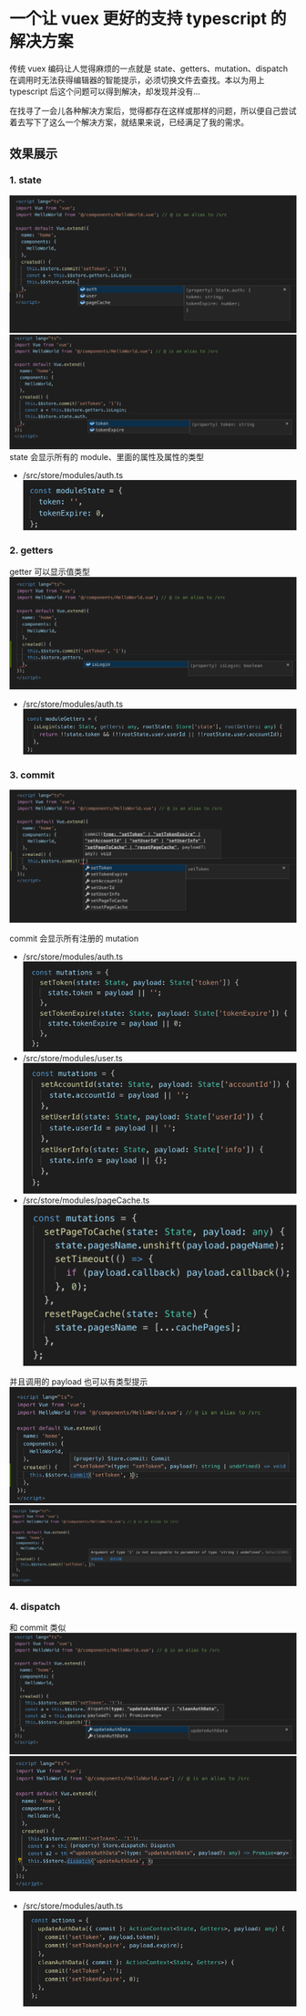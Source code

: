 # 一个让 vuex 更好的支持 typescript 的解决方案

传统 vuex 编码让人觉得麻烦的一点就是 state、getters、mutation、dispatch 在调用时无法获得编辑器的智能提示，必须切换文件去查找。本以为用上 typescript 后这个问题可以得到解决，却发现并没有...

在找寻了一会儿各种解决方案后，觉得都存在这样或那样的问题，所以便自己尝试着去写下了这么一个解决方案，就结果来说，已经满足了我的需求。

## 效果展示

### 1. state

![avatar](/mdimgs/WX20190618-155234.png)
![avatar](/mdimgs/WX20190618-155250.png)
state 会显示所有的 module、里面的属性及属性的类型

- /src/store/modules/auth.ts
![avatar](/mdimgs/WX20190618-160943.png)

### 2. getters

getter 可以显示值类型
![avatar](/mdimgs/WX20190618-155157.png)

- /src/store/modules/auth.ts
![avatar](/mdimgs/WX20190618-163325.png)

### 3. commit

![avatar](/mdimgs/WX20190618-155037.png)

commit 会显示所有注册的 mutation

- /src/store/modules/auth.ts
![avatar](/mdimgs/WX20190618-155617.png)
- /src/store/modules/user.ts
![avatar](/mdimgs/WX20190618-155631.png)
- /src/store/modules/pageCache.ts
![avatar](/mdimgs/WX20190618-155625.png)

并且调用的 payload 也可以有类型提示
![avatar](/mdimgs/WX20190618-155113.png)
![avatar](/mdimgs/WX20190618-155122.png)

### 4. dispatch

和 commit 类似
![avatar](/mdimgs/WX20190618-155337.png)
![avatar](/mdimgs/WX20190618-155417.png)

- /src/store/modules/auth.ts
![avatar](/mdimgs/WX20190618-163838.png)
